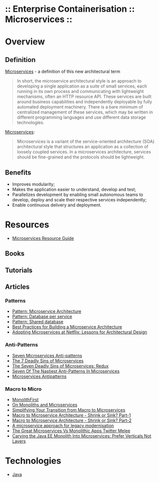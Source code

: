 :: Enterprise Containerisation :: Microservices ::
==================================================

# Overview

## Definition

[Microservices](https://martinfowler.com/articles/microservices.html) - a definition of this new architectural term
> In short, the microservice architectural style is an approach to developing a single application as a suite of small services, each running in its own process and communicating with lightweight mechanisms, often an HTTP resource API. These services are built around business capabilities and independently deployable by fully automated deployment machinery. There is a bare minimum of centralized management of these services, which may be written in different programming languages and use different data storage technologies.

[Microservices](https://en.wikipedia.org/wiki/Microservices):
> Microservices is a variant of the service-oriented architecture (SOA) architectural style that structures an application as a collection of loosely coupled services. In a microservices architecture, services should be fine-grained and the protocols should be lightweight.

## Benefits

 - Improves modularity;
 - Makes the application easier to understand, develop and test;
 - Parallelizes development by enabling small autonomous teams to develop, deploy and scale their respective services independently;
 - Enable continuous delivery and deployment.

# Resources

- [Microservices Resource Guide](https://martinfowler.com/microservices/)

## Books

## Tutorials

## Articles

### Patterns

- [Pattern: Microservice Architecture](http://microservices.io/patterns/microservices.html)
- [Pattern: Database per service](http://microservices.io/patterns/data/database-per-service.html)
- [Pattern: Shared database](http://microservices.io/patterns/data/shared-database.html)
- [Best Practices for Building a Microservice Architecture](http://www.vinaysahni.com/best-practices-for-building-a-microservice-architecture)
- [Adopting Microservices at Netflix: Lessons for Architectural Design](https://www.nginx.com/blog/microservices-at-netflix-architectural-best-practices/)

### Anti-Patterns

- [Seven Microservices Anti-patterns](https://www.infoq.com/articles/seven-uservices-antipatterns)
- [The 7 Deadly Sins of Microservices](https://opencredo.com/7-deadly-sins-of-microservices/)
- [The Seven Deadly Sins of Microservices: Redux](http://container-solutions.com/the-seven-deadly-sins-of-microservices-redux/)
- [Seven Of The Nastiest Anti-Patterns In Microservices](http://highscalability.com/blog/2015/8/3/seven-of-the-nastiest-anti-patterns-in-microservices.html)
- [Microservices Antipatterns](https://www.slideshare.net/InfoQ/microservices-antipatterns)

### Macro to Micro

- [MonolithFirst](https://martinfowler.com/bliki/MonolithFirst.html)
- [On Monoliths and Microservices](https://dev.otto.de/2015/09/30/on-monoliths-and-microservices/)
- [Simplifying Your Transition from Macro to Microservices](https://blog.codeship.com/simplifying-your-transition-from-macro-to-microservices/)
- [Macro to Microservice Architecture - Shrink or Sink? Part-1](http://www.infosysblogs.com/application-services/2015/09/macro_to_microservice_architec.html)
- [Macro to Microservice Architecture - Shrink or Sink? Part-2](http://www.infosysblogs.com/application-services/2015/09/macro_to_microservice_architec_1.html)
- [A microservice approach for legacy modernisation](https://www.slideshare.net/luisw19/a-microservice-approach-for-legacy-modernisation)
- [The Great Microservices Vs Monolithic Apps Twitter Melee](http://highscalability.com/blog/2014/7/28/the-great-microservices-vs-monolithic-apps-twitter-melee.html)
- [Carving the Java EE Monolith Into Microservices: Prefer Verticals Not Layers](http://blog.christianposta.com/microservices/carving-the-java-ee-monolith-into-microservices-perfer-verticals-not-layers/)

# Technologies

- [Java](Java/README.md)
